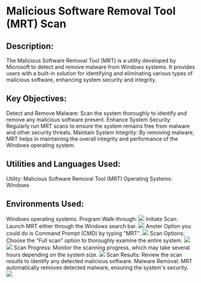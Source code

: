 <h1>Malicious Software Removal Tool (MRT) Scan</h1>
<h2>Description:</h2>
The Malicious Software Removal Tool (MRT) is a utility developed by Microsoft to detect and remove malware from Windows systems. It provides users with a built-in solution for identifying and eliminating various types of malicious software, enhancing system security and integrity.
<h2>Key Objectives:</h2>
Detect and Remove Malware: Scan the system thoroughly to identify and remove any malicious software present.
Enhance System Security: Regularly run MRT scans to ensure the system remains free from malware and other security threats.
Maintain System Integrity: By removing malware, MRT helps in maintaining the overall integrity and performance of the Windows operating system.
<h2>Utilities and Languages Used:</h2>
Utility: Malicious Software Removal Tool (MRT)
Operating Systems: Windows
<h2>Environments Used:</h2>
Windows operating systems.
Program Walk-through:
<img src="https://i.imgur.com/uMs8wqM.png">
Initiate Scan: Launch MRT either through the Windows search bar.
<img src="https://i.imgur.com/2AmVhDv.png">
Anoter Option you could do is Command Prompt (CMD) by typing "MRT".
<img src="https://i.imgur.com/2dbBfsj.png">
Scan Options: Choose the "Full scan" option to thoroughly examine the entire system.
<img src="https://i.imgur.com/hblCNuI.png"> <Img src="https://i.imgur.com/COI0qSp.png">
Scan Progress: Monitor the scanning progress, which may take several hours depending on the system size.
<img src="https://i.imgur.com/Vdvmnmj.png">
Scan Results: Review the scan results to identify any detected malicious software.
Malware Removal: MRT automatically removes detected malware, ensuring the system's security.
<img src="https://i.imgur.com/cew9ere.png">
